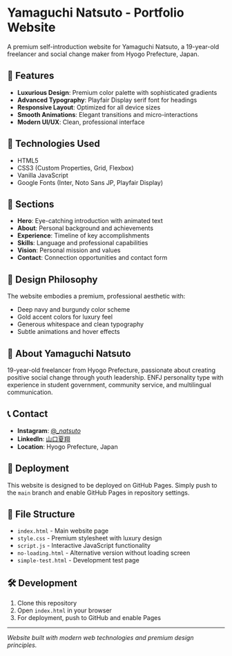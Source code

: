 # Yamaguchi Natsuto - Portfolio Website

A premium self-introduction website for Yamaguchi Natsuto, a 19-year-old freelancer and social change maker from Hyogo Prefecture, Japan.

## 🌟 Features

- **Luxurious Design**: Premium color palette with sophisticated gradients
- **Advanced Typography**: Playfair Display serif font for headings
- **Responsive Layout**: Optimized for all device sizes
- **Smooth Animations**: Elegant transitions and micro-interactions
- **Modern UI/UX**: Clean, professional interface

## 🚀 Technologies Used

- HTML5
- CSS3 (Custom Properties, Grid, Flexbox)
- Vanilla JavaScript
- Google Fonts (Inter, Noto Sans JP, Playfair Display)

## 📱 Sections

- **Hero**: Eye-catching introduction with animated text
- **About**: Personal background and achievements
- **Experience**: Timeline of key accomplishments
- **Skills**: Language and professional capabilities
- **Vision**: Personal mission and values
- **Contact**: Connection opportunities and contact form

## 🎨 Design Philosophy

The website embodies a premium, professional aesthetic with:
- Deep navy and burgundy color scheme
- Gold accent colors for luxury feel
- Generous whitespace and clean typography
- Subtle animations and hover effects

## 💼 About Yamaguchi Natsuto

19-year-old freelancer from Hyogo Prefecture, passionate about creating positive social change through youth leadership. ENFJ personality type with experience in student government, community service, and multilingual communication.

## 📞 Contact

- **Instagram**: [@__natsuto_](https://instagram.com/__natsuto_)
- **LinkedIn**: [山口夏翔](https://linkedin.com/in/山口夏翔)
- **Location**: Hyogo Prefecture, Japan

## 🚀 Deployment

This website is designed to be deployed on GitHub Pages. Simply push to the `main` branch and enable GitHub Pages in repository settings.

## 📁 File Structure

- `index.html` - Main website page
- `style.css` - Premium stylesheet with luxury design
- `script.js` - Interactive JavaScript functionality
- `no-loading.html` - Alternative version without loading screen
- `simple-test.html` - Development test page

## 🛠 Development

1. Clone this repository
2. Open `index.html` in your browser
3. For deployment, push to GitHub and enable Pages

---

*Website built with modern web technologies and premium design principles.*